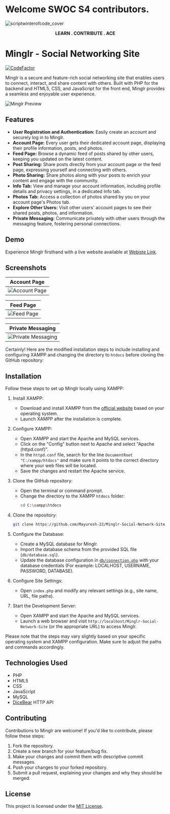 # Welcome SWOC S4 contributors.
![scriptwinterofcode_cover](https://github.com/Mayuresh-22/Minglr/assets/111348926/e48a3c3e-ea4e-4bee-8ef8-03804d50bde5)
<p align="center"><b> LEARN . CONTRIBUTE . ACE </b></p>

# Minglr - Social Networking Site

[![CodeFactor](https://www.codefactor.io/repository/github/mayuresh-22/minglr/badge)](https://www.codefactor.io/repository/github/mayuresh-22/minglr)

Minglr is a secure and feature-rich social networking site that enables users to connect, interact, and share content with others. Built with PHP for the backend and HTML5, CSS, and JavaScript for the front end, Minglr provides a seamless and enjoyable user experience.

![Minglr Preview](https://github.com/Mayuresh-22/Minglr-Social-Network-Site/blob/main/img/minglr.png)

## Features

- **User Registration and Authentication:** Easily create an account and securely log in to Minglr.
- **Account Page:** Every user gets their dedicated account page, displaying their profile information, posts, and photos.
- **Feed Page:** Browse a dynamic feed of posts shared by other users, keeping you updated on the latest content.
- **Post Sharing:** Share posts directly from your account page or the feed page, expressing yourself and connecting with others.
- **Photo Sharing:** Share photos along with your posts to enrich your content and engage with the community.
- **Info Tab:** View and manage your account information, including profile details and privacy settings, in a dedicated Info tab.
- **Photos Tab:** Access a collection of photos shared by you on your account page's Photos tab.
- **Explore Other Users:** Visit other users' account pages to see their shared posts, photos, and information.
- **Private Messaging:** Communicate privately with other users through the messaging feature, fostering personal connections.

## Demo

Experience Minglr firsthand with a live website available at [Webiste Link](https://minglr.cu.ma/).

## Screenshots

| Account Page |
| ------------ |
| ![Account Page](https://github.com/Mayuresh-22/Minglr-Social-Network-Site/blob/main/img/Minglr-Profile.png) |

| Feed Page |
| ------------ |
![Feed Page](https://github.com/Mayuresh-22/Minglr-Social-Network-Site/blob/main/img/Minglr-Feed.png) | 

| Private Messaging |
| ----------------- |
![Private Messaging](https://github.com/Mayuresh-22/Minglr-Social-Network-Site/blob/main/img/Minglr-Pvt-msg.png) |

Certainly! Here are the modified installation steps to include installing and configuring XAMPP and changing the directory to `htdocs` before cloning the GitHub repository:

## Installation

Follow these steps to set up Minglr locally using XAMPP:

1. Install XAMPP:
   - Download and install XAMPP from the [official website](https://www.apachefriends.org/index.html) based on your operating system.
   - Launch XAMPP after the installation is complete.

2. Configure XAMPP:
   - Open XAMPP and start the Apache and MySQL services.
   - Click on the "Config" button next to Apache and select "Apache (httpd.conf)".
   - In the `httpd.conf` file, search for the line `DocumentRoot "C:/xampp/htdocs"` and make sure it points to the correct directory where your web files will be located.
   - Save the changes and restart the Apache service.

3. Clone the GitHub repository:
   - Open the terminal or command prompt.
   - Change the directory to the XAMPP `htdocs` folder:
     ```bash
     cd C:\xampp\htdocs
     ```

4. Clone the repository:
   ```bash
   git clone https://github.com/Mayuresh-22/Minglr-Social-Network-Site.git
   ```

5. Configure the Database:
   - Create a MySQL database for Minglr.
   - Import the database schema from the provided SQL file (`db/database.sql`).
   - Update the database configuration in [`db/connection.php`](db/connection.php) with your database credentials (For example: LOCALHOST, USERNAME, PASSWORD, DATABASE).

6. Configure Site Settings:
   - Open `index.php` and modify any relevant settings (e.g., site name, URL, file paths).

7. Start the Development Server:
   - Open XAMPP and start the Apache and MySQL services.
   - Launch a web browser and visit `http://localhost/Minglr-Social-Network-Site` (or the appropriate URL) to access Minglr.

Please note that the steps may vary slightly based on your specific operating system and XAMPP configuration. Make sure to adjust the paths and commands accordingly.

## Technologies Used

- PHP
- HTML5
- CSS
- JavaScript
- MySQL
- [DiceBear](https://www.dicebear.com/) HTTP API

## Contributing

Contributions to Minglr are welcome! If you'd like to contribute, please follow these steps:

1. Fork the repository.
2. Create a new branch for your feature/bug fix.
3. Make your changes and commit them with descriptive commit messages.
4. Push your changes to your forked repository.
5. Submit a pull request, explaining your changes and why they should be merged.

## License

This project is licensed under the [MIT License](LICENSE).
